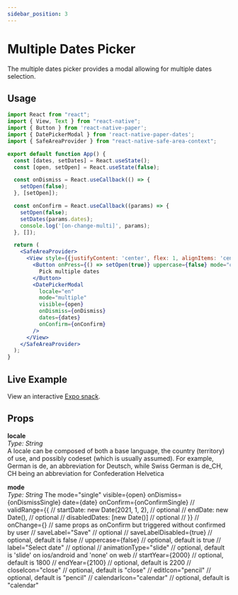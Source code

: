 ```yaml
---
sidebar_position: 3
---
```


# Multiple Dates Picker

The multiple dates picker provides a modal allowing for multiple dates selection.

## Usage

```jsx
import React from "react";
import { View, Text } from "react-native";
import { Button } from 'react-native-paper';
import { DatePickerModal } from 'react-native-paper-dates';
import { SafeAreaProvider } from "react-native-safe-area-context";

export default function App() {
  const [dates, setDates] = React.useState();
  const [open, setOpen] = React.useState(false);

  const onDismiss = React.useCallback(() => {
    setOpen(false);
  }, [setOpen]);

  const onConfirm = React.useCallback((params) => {
    setOpen(false);
    setDates(params.dates);
    console.log('[on-change-multi]', params);
  }, []);

  return (
    <SafeAreaProvider>
      <View style={{justifyContent: 'center', flex: 1, alignItems: 'center'}}>
        <Button onPress={() => setOpen(true)} uppercase={false} mode="outlined">
          Pick multiple dates
        </Button>
        <DatePickerModal
          locale="en"
          mode="multiple"
          visible={open}
          onDismiss={onDismiss}
          dates={dates}
          onConfirm={onConfirm}
        />
      </View>
    </SafeAreaProvider>
  );
}
```

## Live Example

View an interactive [Expo snack](https://snack.expo.dev/@fitzwabs/react-native-paper-dates-multiple-picker).

## Props

**locale**  
*Type: String*  
A locale can be composed of both a base language, the country (territory) of use, and possibly codeset (which is usually assumed). For example, German is de, an abbreviation for Deutsch, while Swiss German is de_CH, CH being an abbreviation for Confederation Helvetica 

**mode**  
*Type: String* 
The 
        mode="single"
        visible={open}
        onDismiss={onDismissSingle}
        date={date}
        onConfirm={onConfirmSingle}
        // validRange={{
        //   startDate: new Date(2021, 1, 2),  // optional
        //   endDate: new Date(), // optional
        //   disabledDates: [new Date()] // optional
        // }}
        // onChange={} // same props as onConfirm but triggered without confirmed by user
        // saveLabel="Save" // optional
        // saveLabelDisabled={true} // optional, default is false
        // uppercase={false} // optional, default is true
        // label="Select date" // optional
        // animationType="slide" // optional, default is 'slide' on ios/android and 'none' on web
        // startYear={2000} // optional, default is 1800
        // endYear={2100} // optional, default is 2200
        // closeIcon="close" // optional, default is "close"
        // editIcon="pencil" // optional, default is "pencil"
        // calendarIcon="calendar" // optional, default is "calendar"

